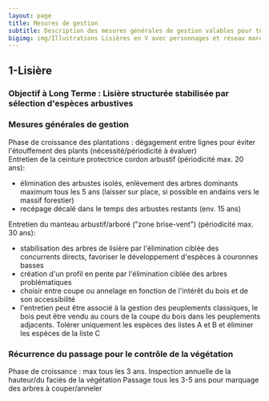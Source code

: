 ```yaml
---
layout: page
title: Mesures de gestion
subtitle: Description des mesures générales de gestion valables pour tous les sites
bigimg: img/Illustrations Lisières en V avec personnages et réseau mares_BD.png
---
```



## 1-Lisière

### **Objectif à Long Terme** : Lisière structurée stabilisée par sélection d'espèces arbustives  

### Mesures générales de gestion  

Phase de croissance des plantations : dégagement entre lignes pour éviter l'étouffement des plants (nécessité/périodicité à évaluer)  
Entretien de la ceinture protectrice cordon arbustif (périodicité max. 20 ans):  
* élimination des arbustes isolés, enlèvement des arbres dominants maximum tous les 5 ans (laisser sur place, si possible en andains vers le massif forestier)  
* recépage décalé dans le temps des arbustes restants (env. 15 ans)  

Entretien du manteau arbustif/arboré ("zone brise-vent") (périodicité max. 30 ans):  
* stabilisation des arbres de lisière par l'élimination ciblée des concurrents directs, favoriser le développement d'espèces à couronnes basses  
* création d'un profil en pente par l'élimination ciblée des arbres problématiques  
* choisir entre coupe ou annelage en fonction de l'intérêt du bois et de son accessibilité  
* l'entretien peut être associé à la gestion des peuplements classiques, le bois peut être vendu au cours de la coupe du bois dans les peuplements adjacents. Tolérer uniquement les espèces des listes A et B et éliminer les espèces de la liste C  

### Récurrence du passage pour le contrôle de la végétation  

Phase de croissance : max tous les 3 ans. Inspection annuelle de la hauteur/du faciès de la végétation
Passage tous les 3-5 ans pour marquage des arbres à couper/anneler

